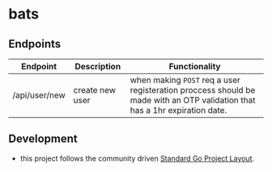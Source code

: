 # bats


## Endpoints

| Endpoint | Description | Functionality |
|----------|-------------|---------------|
| /api/user/new | create new user | when making `POST` req a user registeration proccess should be made with an OTP validation that has a 1hr expiration date. |

## Development

- this project follows the community driven [Standard Go Project Layout](https://github.com/golang-standards/project-layout).